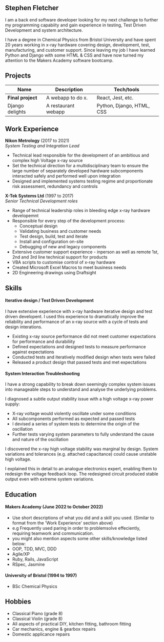 ## Stephen Fletcher

I am a back end software developer looking for my next challenge to further my programming capabiity and gain experience in testing, Test Driven Development and system architecture.

I have a degree in Chemical Physics from Bristol University and have spent 20 years working in x-ray hardware covering design, development, test, manufacturing, and customer support. Since leaving my job I have learned Python and Django with some HTML & CSS and have now turned my attention to the Makers Academy software bootcamp.

## Projects

| Name                         | Description         | Tech/tools                 |
| ---------------------------- | ------------------- | -------------------------- |
| **Final project**            | A webapp to do x.   | React, Jest, etc.          |
| Django delights              | A restaurant webapp | Python, Django, HTML, CSS  |

## Work Experience

**Nikon Metrology** (2017 to 2021)  
_System Testing and Integration Lead_ 

* Technical lead responsible for the development of an ambitious and complex high Voltage x-ray source
* Set the technical direction for a multidisciplinary team to ensure the large number of separately developed hardware subcomponents interacted safely and performed well upon integration
* Designed and implemented systems testing regime and proportionate risk assessment, redundancy and controls

**X-Tek Systems Ltd** (1997 to 2017)  
_Senior Technical Development roles_

* Range of technical leadership roles in bleeding edge x-ray hardware developemnt
* Responsible for every step of the development process:
  - Conceptual design
  - Validating business and customer needs
  - Test design, build, test and iterate
  - Install and configuration on-site
  - Debugging of new and legacy components
* Extensive customer support experience - inperson as well as remote 1st, 2nd and 3rd line technical support for products
* VBA scripts to customise control of x-ray hardware
* Created Microsoft Excel Macros to meet business needs
* 2D Engineering drawings using Draftsight

## Skills

#### Iterative design / Test Driven Development
I have extensive experience with x-ray hardware iterative design and test driven developent. I used this experience to dramatically improve the reliability and performance of an x-ray source with a cycle of tests and design interations.

* Existing x-ray source performance did not meet customer expectations for performance and durabiliity
* Defined expectations and designed tests to measure performance against expectations
* Conducted tests and iteratively modified design when tests were failed
* Released a product design that passed tests and met expectations

#### System Interaction Troubleshooting
I have a strong capability to break down seemingly complex system issues into manageable steps to understand and analyse the underlying problems.

I diagnosed a subtle output stability issue with a high voltage x-ray power supply:
* X-ray voltage would violently oscillate under some conditions
* All subcomponents performed as expected and passed tests
* I devised a series of system tests to determine the origin of the oscillation
* Further tests varying system parameters to fully understand the cause and nature of the oscillation

I discovered the x-ray high voltage stability was marginal by design. System variations and tolerances (e.g. attached capacitance) could cause unstable high voltage.

I explained this in detail to an analogue electronics expert, enabling them to redesign the voltage feedback loop. The redesigned circuit produced stable output even with extreme system variations.

## Education

#### Makers Academy (June 2022 to October 2022)
- Use short descriptions of what you did and a skill you used. (Similar to format from the 'Work Experience' section above)
- e.g Frequently used paring in order to problemsolve effeciently, requiring teamwork and communication.
- you might also mention aspects some other skills/knowledge listed below: 
- OOP, TDD, MVC, DDD
- Agile/XP
- Ruby, Rails, JavaScript
- RSpec, Jasmine

#### University of Bristol (1994 to 1997)
* BSc Chemical Physics

## Hobbies
* Classical Piano (grade 8)
* Classical Violin (grade 8)
* All aspects of practical DIY, kitchen fitting, bathroom fitting
* Car mechanics, engine & gearbox repairs
* Domestic applicance repairs
